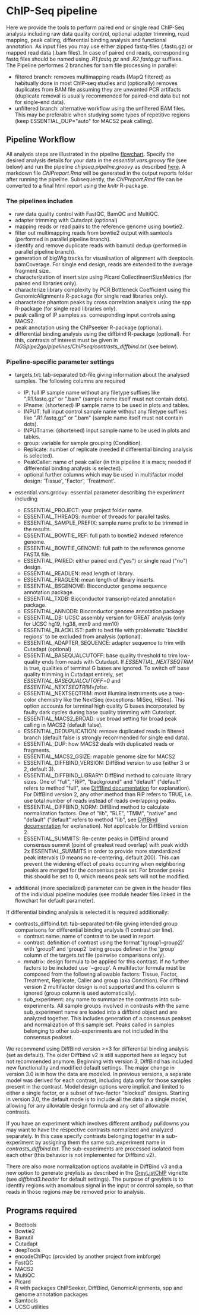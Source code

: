 # ChIP-Seq pipeline
Here we provide the tools to perform paired end or single read ChIP-Seq analysis including raw data quality control, optional adapter trimming, read mapping, peak calling, differential binding analysis and functional annotation. As input files you may use either zipped fastq-files (.fastq.gz) or mapped read data (.bam files). In case of paired end reads, corresponding fastq files should be named using *.R1.fastq.gz* and *.R2.fastq.gz* suffixes. The Pipeline performes 2 branches for bam file processing in parallel:
- filtered branch: removes multimapping reads (MapQ filtered) as habitually done in most ChIP-seq studies and (optionally) removes duplicates from BAM file assuming they are unwanted PCR artifacts (duplicate removal is usually recommended for paired-end data but not for single-end data).
- unfiltered branch: alternative workflow using the unfiltered BAM files. This may be preferable when studying some types of repetitive regions (keep ESSENTIAL_DUP="auto" for MACS2 peak calling).


## Pipeline Workflow
All analysis steps are illustrated in the pipeline [flowchart](https://viewer.diagrams.net/?tags=%7B%7D&highlight=0000ff&edit=_blank&layers=1&nav=1&title=NGSpipe2go_ChIPseq_pipeline.html#R7R1Zc9o699cw0z7AeAEDj9lIe2%2B%2FNE3S296%2BZIwtQDfGdmyTpb%2F%2B02q8CCPAG0nTmSaWZVs6Ojq7zunoZ8uXy8D0F%2F%2FzbOB0NMV%2B6ejnHU1T9cEA%2FcItr7Rl1O%2FThnkAbdZp3XALfwPWqLDWFbRBmOoYeZ4TQT%2FdaHmuC6wo1WYGgfec7jbznPRXfXMOcg23lunkW39AO1qwVtUYr298AnC%2BYJ8eaUN6Y2paD%2FPAW7nse67nAnpnafLXsDmGC9P2nhNN%2BkVHPws8L6J%2FLV%2FOgIPByiFGn5tsuBsPOQBuJPPA%2BX%2Bv4fn3fx4ffi%2FOhtczFXyOlG48uOiVwwLYCDTs0guihTf3XNO5WLeekvkC%2FFoFXf23Wvq8%2F9z0Ucv6qS%2BehxrOVdwNRNErW3lzFXmoaREtHXYXvMDoJ35hb8Cu%2Fk3cOX9h3yIXr%2FzCjYLXxEP48t%2FkvfVj5Io%2FF0ZmELGRGPjaWwUWuAYBXIIIBLe%2BaUF3Hj9qJ7qiJ%2Bcg2tA1jALvIcYftL6n%2BSViq0Y%2FSZuerKtvtz9Wf63Of%2F%2B6%2B3w3%2BTd8%2BtXVGeLRDxZ07LMFxKuW%2BARDgUvgoYEGr6hDABwzgk9phDfZvpnH%2FdYIhP5gOCTGp0%2FKX7PF1ShynhY306tPt5P735%2B6fEM%2Fmc6KfaqjGQ6awakNn%2FAXHTh3yQ3jcYVR%2FzQg2yq%2BRH%2FN2W%2Fy2DTItqCBkXfx1gz%2BJrDKMafAOY236JnneAHppE%2FIj3DRZp7LsUPFa26b4YIgu5pCfXw1g46TfKmC%2F8Uv5XcITdBP54FpQ4QImWbLW0KLYdDcMcOQYxMnFwr5bIQWz8OA646VIsx6AkEEXgoxgd0dGXpPY3Sbke2uqqpx23OCEA7Zsi4SNLCv9HuDw9FIiNXqu8ajCwP%2FqwKP4BIxspPQpzxULQeRtJGawqKRkkOgvjLOI9CQ065D0Oe%2F2VX4Zfby8nqz%2BgW1Ifx5p%2FzTHRzM1OpmYWqKgeE9uI2Hlchr8qxGCFW1KU4jHI1xdGuspNdYb3aJxf30pta4aNibmECGwGcbMAFOYQhnDfhGNyRrfII6qH3%2FRcA3zrTOSZJX0NflWEjZn83O5mzx%2Bbp7Cx7RE9fQBw5E1B4N7bRwDEJmt2ECAlBSFnvgDA6DQ5dgIYzMKXoaIT2fOtIxwQy6kEhDCH3wf1vmWM6CmJh7BWCWesMiirCGeoLRXJvMYYQkhV7g%2BD0XbTNtApfTmYe2HPrz6vIWz0Gbe%2Biii9fM8aZ4U5ghUiTQH3yGIfobr3mIl3xiLZAKDB57%2FG4PSSDe02t%2BmJs7ctCYkihRDrhC33Rl2tAgdmuuGYtbvUEcz7RDbIXAq45tDp69cjAGKaZr4w0UhohVQNOhbMMkSmtJNKKE7f0CrFVEhpvY3mjD4NcitZps%2FA8h%2BIh%2BkUbfhAEg8yKz%2B%2BCTWzYIsSogP6vNcn4pwrCSEobzylRfFShTwxJEYbF9QMBCMwBAGoKP%2F0QahI90CTx1KgZx2WPEG2ITWF8IrEIeLg1BNQcxTQAw3iYtiLDvXXuQ4C37WDejAQ%2FTL%2FBmsxBT8swixIM%2BQMNtVEfhf%2F%2BbkmV3k1%2FrVFFUTVaArUl%2B%2FR6C4Ov0P6xHIzKMzQMiI0WeOE69F0wbidEQU8epF9gg6KJmLMdgEHHEJ7RTQVg%2BiO8kjc0nRO7RQR%2F%2Fi3v4pm3H79baJ87Q9Qt70YvAUpO%2BWSS2CNgRFxTzIN8MzyynAsvkoBQLrXYYW3jXt5RcrxjsiV7aZthHU89%2BzTXmGFdk85bP14Xsbd0x%2FyhvgbxhtiLECb9SCc2lT6DmItEg8UIo9RHcmB904TSS3zl8KmQO9JVKhGhNsRBQ1aSurr%2Fflb88rr%2BKNq1Q7dMrednY3JpeOUxK%2FX0nwR7mk%2FBmicWqeuA3wHegZUb7r4m7Wk4xmabjDvZ8384Dvwbmw5npOFuUkMKRJ%2BDto9dhCrzPG4Vjx40i2kw4F%2BEvSR2iWL7TEoIHEwgTsh4WhxHInRPmxoiwAHfKnRoOmOHPeKjXzCHGe%2Bwh6KREuTJ0lbTdXtVFordA9lYHuwtM6DIhM%2B0gKGujP4KyvKDM1bujEZR9ocy2RMOHLhXLFH8tG9P2Ltkt%2BJ6RuIeQPuqyHXRCBDOXWju2WViv18aHnJFE2rjqZ9sWuV57TZWSAnxzJBbnTztrA%2BgOljRRWzM6QWyk6j2ZQbjRwLmpW15PYLpRwWJtgFNuDatZsYwk4QfeE7TBNnOdSJxITu40tv9doQdTQEoBRPBd%2BlgXu4XhDFrprysfPD%2FqfZQdhgiYW5mlVswsd2GLzwsYARyXg599Dkg8UvmsUh8N5VjlePcIif05pchdVqutj3%2Bwtca%2BfmoV%2BxUY%2B4RRdqqaW4g3J8PUFVOXCqPZX1DSpV3iRtmSEnn0JAjM10QHH6NquBl3h2rar6AyU%2FVEsr8%2B1jKYTUcgiefbxLhYSJogZv%2FtjLAcGQnqcYWIe4QBYXkIoTwn1knNZwJT4uDC80CCw0OHOWxKk0hihxnuih1F6Maj1Vugz%2BL7WxkXxaKNjEtEbTPMjBkYv5Crc93YwMJIMBl7sVK6IjhQhilkGee5m2oI6LKxu9dKhrv9%2FhGd3yk%2Ff%2F01ubkIlqp9d%2Fn6uauOC2kocKbec%2BPkszpy1ZckV4PS44H3Ilf9jBu0z9T4PclPDkUmN4Z1%2BfN8cQO%2BPFqzf1%2Fvvp797jZqKVBSaDLci8vWGhImi1H8KEf9MWHCRVb1Rle5lvMJ1a6yEKylSzkHLbJ%2B%2BCKXeiwlzQOG7bcDSu9uftCkaX5hpPmFxgLGN4m32f66Ui5%2FCW4vrhfqdGXMvj%2Bew%2FNT7%2F4EdhulPGVocbvzlwrFF%2BHGLx0bZcmQcMH7pVIhdlCj5TiQWvFmBI52IUGx3vEHCSpCgmGrkEA9%2FLjJHyzYAwsGNWGBtH1r6j1HEGjSBi7ekghZuwGmjb0upu9jQ%2BcWX9Wm6HPa9CEk0RDYT%2BPTwxE4GPrjpudrMKStHXsMVDtY0%2FqJxa3SmlZyGAUzrcamWYOhd0Pms0IztuAs1XYvJwnhZ75OZQ%2BX%2B9dVREO%2BcGIG1GG9eRI7R3m0irZUcz52itt4m8XTgPSUBT2rsB63jCP08CCg5MFiftB4Yi6hg%2FHvE3CeAH5rpw636LA%2FSqthhpZHfb49DkR9STwftgzPlRyqByBcOVgZbiOyf0BIhuYG7I%2BdOMCOoXu9cRLncDYDwToegg7FgWFU%2B1Cu6bdN1%2BVpGFq2uyvYyX1DkAZCtJNHWlU7edT6nex485ZuYzSyLudSluc4SFogJ%2BcoxwKmtejwuJ93gMyGLonMZbClv58u7%2F2zu%2B%2FR1RIY18vVVXR%2Fdfymw23G6%2F2VQZ4FZKsyOG7MR1E47tbQp7xEHQAfoU1LSVQ6dLXq2FOcTg6rpzFIJuECuq%2F37Nz8PW1HuuM97sn0WNrYu1na%2BeHn7ucDUTdEabZ6yj3SB91CarvjgyDs3YjnLu64EQiNhdfiRUJUKd4NeM8E3rKTPnSelHClzyA1MyHEteHslTCzCHNxaxVGdD48aHedACBC%2BBUuEInATRDHVbkAYJ4iPbE3r7IOVUnZQFVKyHY2ETm9%2BoeHh1bo7a5GXqjMttw%2F8sBOjVkP2xbY%2BdlFPdkmlrR9Y%2FjjFD34Qbx0%2BFlOfQ1zibHUnYZ0XytTc8kIsUjTork%2BRB9l0KglPJROBc9D3qjdrytENLGRM%2FkEAfnpZPMJoju6oY91u5PIElhRRKmm94WJJWs0i4sj8w938R8XoW1%2F6lvu8ztWAq73jVYScH9hukhQJIZUWQr%2B7QzLqejb0AopWaZkm%2F6PqTZ0berEtBZI%2FLQQZsAwintniHi4iYjX6pdMAGIHMj74Q8YRrvI4iIZouDg24y2GaQ3rjBZlFEuC5JYelVNKtKjBNCjZaNFB%2BvBUZST38ubi5E6a2F64iMwuloCM3ESI9xrCMPfOQitFUySVTHQHYmrUT0xTpHF3yloCMc3GiRj8WGibjllpx3DMqrwI%2B5Lim3m04lYCylOlNy2z6hkCmq4dUhlBREr%2BGbYOknIskmTRCgBJTaS4XrBEZCAkjswpnD9DLHdGSOp8qPOMKJqDxeawA8Ub1k%2FxKpD%2FBkazJ0N%2FuPrD8%2Bnj3a8f1%2Fc37t%2B%2B%2Fvnpvlnf6rEdCOPW7ySlEkK1sWz%2FQhM5T8z6lkzk9Yr4gnU%2FJhG%2FPy42izcl4mMrwn0iMkyaqyFKbwYwJFnsqbPuCYY4G8JvFmJWr00kPY04vdJ2xjZqWJTPiewG%2BelQJ2NSlCc%2FeeH%2FgvxUI%2BL3Db1Rfim2eWtNMsw%2FNu%2BCI2%2FHavPus1P5rbN5Ty1pinx9doPedupFkQNcYOGI3zMPzGbQgsQkUy89nu6QhYZiz7u3TY%2FaSGvffJr%2Fo6O1PEPO0dLaUTsDRKCPVgm4c5ZsX4bk%2Bo6H30pz0fOH6yW061HL09uB0qmd3lZAMPuDZs8pCu3P%2BvHVbmzSmiN9kHpUNi07zJxzeKqud27Okc7v01Jzjrpbfp%2B6zDlL0wrlD%2FcnChCQIJhaORcZ6g5Kwts4XK%2BPxo0yrUKvXmuOAuVjr7ibrI0ngaZw%2FiPly2PHFJlBNEyduW3vGfsSsD17OEHob6vq4OJ0uLIvvaufPlh2v92Mo7F1aTRbSvvYqm%2BMpLlyU9JY4bD3Il%2BVl%2Be4ASQPgIVDAC6B66UqlcmFRTV6wvH064%2B7zxeEP6Nd8UKiF%2BapeWQPCPK7Ck5HjU8JIoa%2FohCo%2B%2BwZmQD0cE2IZPoDtDusBxzEQQtgFR%2Bda7qsBjtT4ngWGT05CofnsK2iyF51LlpWtiItPBlDQcTZeJxnJ6paGa0ZCGhNBnDVFqmIqd37LVIhTFHQ6EmYtOElZu47GV7UGjn9WBAxLbR0DOrKYCe3%2Fcab04C1vmRtzOsTR%2B8JKhUrNe%2BtWCwFSTpZGfr1ASG5DWj9dHYAPpvCgJ8of3BhFHxcX8%2BgS3IwxYmraIkOk6CbqIIHjWdZh7AjQAM%2F7CUWRabWZlVVKHd8%2FzsZWGen2pellrKsSPgZG2qKk4pP%2BovqW1Z20j8v6zSmTR9BEntVlT4K2iomG4%2B7EXsgL69cnBnIfLZNrFu20R5IqjB11mk2P%2FyGvk8yEjasUyJdlx129dwnrDsSXZgaK30TUuYKmKzTwtQxtEC12rtRewTGvfnvdo9T22OcR20AztSZlK0yOa6IkvHqIC12bOA02qmERi0iZOucJtIWsqPG3qz7QuNVwLa5LwaVCVyH%2By%2FaV0io1kiDsSopg%2FF8iO3J1U8y1N2w7HeyPn0GEMzjqfWYcHe03x9s79ntrNPI4VHX5uznyfbwVOR9%2FuPkChyvz3%2FYb9bn%2F0n5a7a4GkXO0%2BJmevXpdnL%2F%2BxM%2FHyfgjDnkwtRXyF2yNqW%2BiIl8AXMsUq6Rl75u29n%2FxDpjhptepHSUNst4kQzpZk0cGxiL1k%2Bz%2FGgJbZvQTBFWpOloGfyFx%2B7ySgt59tIXyUfa7nghhwT5ittTvLc7idzKHU1%2FOenQxOoOURBIHkbPx9qD6XzMrdZ%2Bu7IM6GZqduqCXC99AXT7VUH3ELe0kRU%2BE1ZYDs11I4GrSC9JZalLJAxdL07jQuaekuUuBroykGs4TiHXSBDYIkSuEiRDIXLV6YcsxO7364YUguUIHVTMPj6hnpaC3fjeXFGFwHi3npbWDqxBF1AJHGY83E980fubaeNBHKbJSkSQOgEmXsaG1soouXdgGcsip7T4Y1SEnJuL68Tm9c8RgqaVjBlfW97Jcq5CjFEKw7U4tfyb1T6HaeumKkthKlM%2F89b5c3oal1imAI10tBHESP4sUaQGCcx4y0uWlmLVfn7JNOGSleBREcbTv%2Fl803vanoXAkjU91%2BX%2B32Z5bkG0%2FHXSRuHO4HwV8KjnNnrI0hVxkNbiCsYmaq66eA4FHr6B%2B%2FXo5TpGPOvoE3aKxZqJYFINVshJgrw2OPoBMJdIiQg3AlHQowXAyghFaeiJohGqhii3QqYdRKTY00bQZu62EayZBhvMKBV79oIHx2MVs11zTkTOIviL2g5pCADlU%2BEO3%2F1Q3gARIMyVQwqpsBEwWIbOKkgZfnCuflrjyUuK40q4%2FSOkUAt4ARYSHYLUOuNTM05qAaXmhaOHaRSw6O76bE5cWzne%2FPGDtChZ6tjOB%2BKLfQAA4%2BQaMCESfqA7Dz%2F2tgwvo00WCmrFrtMWhLdmQoUG3PG1LVhIHWg7Cz4yXlIhFDWBmlmVlb1IhHzHVvaJsORYcZrvo0zAUadmIp1NtfS8K3ul38jm%2Bx6yNDsbc0hl84MbgwwWVpN%2Bg5UqJuK0fMiO5fmvZDFCUiKcFGVG7KOTOATDGrkVVOtUHruzhCF2sZgu8FYhEYQTU%2BvRfj1x%2Fo7NGHd0oTwDNc2lhkqzRcDExDDPlBolhkpvJ3KILuK0eVkSqTZHIkWHN4Tg51E8LclNxQtIvn1s0JpGh8KA07agQ8tSlZWIDhn5SW8YG4oErfqRoXDYUvrMKnBeT3FGIzzBbbx2jTH0iqeTP%2B%2BOd4S9PHPuDwe9QVr%2FGCs90SHJPH%2FWh1VtuC0ViI5SNakqYr%2BocsexpgYcDFO1iKpODShZY7BcoeDwGoMtzlR6EFL2S0%2B6fOgpEhvOZrjMqbQ6ih%2FAGatwaqFOskTqOiFCDfrn2jXAJ6ALlc3Nq1Wvsrl7HY%2Biin5VFvUY6IaISQq12N3xUkaL1eZQHX%2F9eTsZAuv04u%2FX%2Bewz5DvsT2RBhhwJhYy2JRbYRo1aG%2FvcrNeTBDKhLuE9J3K96EVwkmNjvyJP6HuN1o49Z%2FToI4bYBjaGPY4ejzUhAMY4Qzy0NAYFdwC9eY9O%2Fe%2BvT%2BGPOzT%2BD39%2F7f642%2BquKzGeOn79JcJ37D1kaQvxHmXpACktCDOIccC4OjuFUxfqRMXFx1ubgUdLM05tPMqxTaGLclij8bfZalgtFuOF0JJNe1e6anmYSeFw2ah1JoU6pSXp8vDjVloUNGO3YgO6MjrEoiCtWSI6PPWeIwi0lQsfV0BawwzAEpFz9PblyolgF6dAoaw5QApeMk4pfgc%2BfRz1MBsPTNdafBR%2Fp1a1NDt7oXa6GR1r1k4b0jU1vqXa5C9VG1U1j41lypaG5yVd2sIzD5eL3jXPlF32lvJMvb9bveUDeWYOJ%2F%2BbXYVfZi8vrzerX1Abwp93yj%2Btqly7b%2B6mLSiYKaeYxUeBE6EGytQWK1gsqtwsz1e%2BfIBYLC%2FZK98hx%2BHsoxCWUFf0f7BEwxZnfdq8rPWKR%2Bhl0OJEtCFRSVebLWco9BuWm37ucLdhAxVhy2OpY1mW2s7CrWq6EGtrCreemstvZ9K0VHSKmKSDXye7rJE2oo8%2Biitlb8ag4wuizRRuVQ2tfZSuhErXVZI6rS6NIUX99qd1nBYcK7EzxqmonNYQu%2F9hi9kO5C5cLZdmgHFNU76ddeJsvrVROGLi24XGUcAeHZHLinPGqFkiJ%2FbDbU7sTz30%2BdSCARnpbllvUp7nDFFNQJ3g%2BWnsxE%2FI2RPyI6RPyQQ4RpZepaNQs8K7gf91NiQDmQemDcE6Uoc1JzWDuWOGYVZLUMpBn3HWHsGvtxX70PWqck8PtqWy2yEPJXlq5WRbnPUpZfMZ67ekpoMw04vveFEyCYST82wnXgbIeesogEtW8AB7j58geCa4aK5fJERfiVevXRb4dTCM0omGit6Aqe66Ruz3s1tMlXlhSAWh8DNNSxQXkyUnwVgtWULH2RgsPClSxHDPuUAXfYkcQKbvzU9l51ealgXCkELGgdPADOgq4noIL3RJp%2Fi%2F67Mb%2FKcXRQ5wgUWqUHtgNoMWTCclLfoYlhrcAFqLJXmGowiDbHIon6%2FJ9ND%2BnOOKUFJvtwIvDMm4Aip60MKR7Bu5RfEXphuRslS4qrYsMuDS28SYwx5SeIQOPUP%2BD3DxR21oIvK0XM%2BNFphgeO2YvuzqpEpgpqDFS4HHOMVGYCOECOB0xR66m3SSoTSOZ0HpjcOLb63DcrZEme6Eg6gxT1%2B28KLD80QxieOALFEpc1OS25TBVPrqVqYSJ6FOMRVeueMQpiI0gTdqAW%2Bx603sL5DVoRpzvYmH3bITiG0uHCa77uJ%2BpR813M%2F3Ns4YCreczs%2F217R64lXOVpFpm34krTyT3kwY46JkbYqzxUYr1Jw3o00NijNRwdiLlfSW2%2BQvSXG5CrTtsUBbqlHZLtydLS4%2BRdC6rdWn4sEpmYJ6BXLhW8m3m6tEJciOVFYlKuyi9bwoSW7RPl%2F8z7MxJb34Pw%3D%3D). Specify the desired analysis details for your data in the *essential.vars.groovy* file (see below) and run the pipeline *chipseq.pipeline.groovy* as described [here](https://gitlab.rlp.net/imbforge/NGSpipe2go/-/blob/master/README.md). A markdown file *ChIPreport.Rmd* will be generated in the output reports folder after running the pipeline. Subsequently, the *ChIPreport.Rmd* file can be converted to a final html report using the *knitr* R-package.


### The pipelines includes
- raw data quality control with FastQC, BamQC and MultiQC.
- adapter trimming with Cutadapt (optional)
- mapping reads or read pairs to the reference genome using bowtie2.
- filter out multimapping reads from bowtie2 output with samtools (performed in parallel pipeline branch).
- identify and remove duplicate reads with bamutil dedup (performed in parallel pipeline branch). 
- generation of bigWig tracks for visualisation of alignment with deeptools bamCoverage. For single end design, reads are extended to the average fragment size.
- characterization of insert size using Picard CollectInsertSizeMetrics (for paired end libraries only).
- characterize library complexity by PCR Bottleneck Coefficient using the GenomicAlignments R-package (for single read libraries only). 
- characterize phantom peaks by cross correlation analysis using the spp R-package (for single read libraries only).
- peak calling of IP samples vs. corresponding input controls using MACS2.
- peak annotation using the ChIPseeker R-package (optional).
- differential binding analysis using the diffbind R-package (optional). For this, contrasts of interest must be given in *NGSpipe2go/pipelines/ChIPseq/contrasts_diffbind.txt* (see below). 


### Pipeline-specific parameter settings
- targets.txt: tab-separated txt-file giving information about the analysed samples. The following columns are required
  - IP: full IP sample name without any filetype suffixes like ".R1.fastq.gz" or ".bam" (sample name itself must not contain dots).
  - IPname: (shortened) IP sample name to be used in plots and tables.
  - INPUT: full input control sample name without any filetype suffixes like ".R1.fastq.gz" or ".bam" (sample name itself must not contain dots).
  - INPUTname: (shortened) input sample name to be used in plots and tables. 
  - group: variable for sample grouping (Condition).
  - Replicate: number of replicate (needed if differential binding analysis is selected).
  - PeakCaller: name of peak caller (in this pipeline it is macs; needed if differential binding analysis is selected).
  - optional further columns which may be used in multifactor model design: 'Tissue', 'Factor', 'Treatment'. 

- essential.vars.groovy: essential parameter describing the experiment including
  - ESSENTIAL_PROJECT: your project folder name.
  - ESSENTIAL_THREADS: number of threads for parallel tasks.
  - ESSENTIAL_SAMPLE_PREFIX: sample name prefix to be trimmed in the results.
  - ESSENTIAL_BOWTIE_REF: full path to bowtie2 indexed reference genome.
  - ESSENTIAL_BOWTIE_GENOME: full path to the reference genome FASTA file.
  - ESSENTIAL_PAIRED: either paired end ("yes") or single read ("no") design.
  - ESSENTIAL_READLEN: read length of library.
  - ESSENTIAL_FRAGLEN: mean length of library inserts.
  - ESSENTIAL_BSGENOME: Bioconductor genome sequence annotation package.
  - ESSENTIAL_TXDB: Bioconductor transcript-related annotation package.
  - ESSENTIAL_ANNODB: Bioconductor genome annotation package.
  - ESSENTIAL_DB: UCSC assembly version for GREAT analysis (only for UCSC hg19, hg38, mm9 and mm10)
  - ESSENTIAL_BLACKLIST: path to bed file with problematic 'blacklist regions' to be excluded from analysis (optional).
  - ESSENTIAL_ADAPTER_SEQUENCE: adapter sequence to trim with Cutadapt (optional)
  - ESSENTIAL_BASEQUALCUTOFF: base quality threshold to trim low-quality ends from reads with Cutadapt. If *ESSENTIAL_NEXTSEQTRIM* is true, qualities of terminal G bases are ignored. To switch off base quality trimming in Cutadapt entirely, set *ESSENTIAL_BASEQUALCUTOFF=0* and *ESSENTIAL_NEXTSEQTRIM=false*.
  - ESSENTIAL_NEXTSEQTRIM: most Illumina instruments use a two-color chemistry like the NextSeq (exceptions: MiSeq, HiSeq). This option accounts for terminal high quality G bases incorporated by faulty dark cycles during base quality trimming with Cutadapt.
  - ESSENTIAL_MACS2_BROAD: use broad setting for broad peak calling in MACS2 (default false).
  - ESSENTIAL_DEDUPLICATION: remove duplicated reads in filtered branch (default false is strongly recommended for single end data). 
  - ESSENTIAL_DUP: how MACS2 deals with duplicated reads or fragments.
  - ESSENTIAL_MACS2_GSIZE: mapable genome size for MACS2
  - ESSENTIAL_DIFFBIND_VERSION: DiffBind version to use (either 3 or 2, default 3).
  - ESSENTIAL_DIFFBIND_LIBRARY: DiffBind method to calculate library sizes. One of "full", "RiP", "background" and "default" ("default" refers to method "full", see [DiffBind documentation](http://bioconductor.org/packages/release/bioc/vignettes/DiffBind/inst/doc/DiffBind.pdf) for explanation). For DiffBind version 2, any other method than RiP refers to TRUE, i.e. use total number of reads instead of reads overlapping peaks.
  - ESSENTIAL_DIFFBIND_NORM: DiffBind method to calculate normalization factors. One of "lib", "RLE", "TMM", "native" and "default" ("default" refers to method "lib", see [DiffBind documentation](http://bioconductor.org/packages/release/bioc/vignettes/DiffBind/inst/doc/DiffBind.pdf) for explanation). Not applicable for DiffBind version 2.
  - ESSENTIAL_SUMMITS: Re-center peaks in DiffBind around consensus summit (point of greatest read overlap) with peak width 2x ESSENTIAL_SUMMITS in order to provide more standardized peak intervals (0 means no re-centering, default 200). This can prevent the widening effect of peaks occurring when neighboring peaks are merged for the consensus peak set. For broader peaks this should be set to 0, which means peak sets will not be modified.  

- additional (more specialized) parameter can be given in the header files of the individual pipeline modules (see module header files linked in the flowchart for default parameter).

If differential binding analysis is selected it is required additionally:

- contrasts_diffbind.txt: tab-separated txt-file giving intended group comparisons for differential binding analysis (1 contrast per line). 
  - contrast.name: name of contrast to be used in report.
  - contrast: definition of contrast using the format '(group1-group2)' with 'group1' and 'group2' being groups defined in the 'group' column of the targets.txt file (pairwise comparisons only).
  - mmatrix: design formula to be applied for this contrast. If no further factors to be included use '~group'. A multifactor formula must be composed from the following allowable factors: Tissue, Factor, Treatment, Replicate, Caller and group (aka Condition). For diffbind version 2 multifactor design is not supported and this column is ignored (group column is used automatically).
  - sub_experiment: any name to summarize the contrasts into sub-experiments. All sample groups involved in contrasts with the same sub_experiment name are loaded into a diffbind object and are analyzed together. This includes generation of a consensus peakset and normalization of this sample set. Peaks called in samples belonging to other sub-experiments are not included in the consensus peakset. 

We recommend using DiffBind version >=3 for differential binding analysis (set as default). The older Diffbind v2 is still supported here as legacy but not recommended anymore. Beginning with version 3, DiffBind has included new functionality and modified default settings. The major change in version 3.0 is in how the data are modeled. In previous versions, a separate model was derived for each contrast, including data only for those samples present in the contrast. Model design options were implicit and limited to either a single factor, or a subset of two-factor "blocked" designs. Starting in version 3.0, the default mode is to include all the data in a single model, allowing for any allowable design formula and any set of allowable contrasts. 

If you have an experiment which involves different antibody pulldowns you may want to have the respective contrasts normalized and analyzed separately. In this case specify contrasts belonging together in a sub-experiment by assigning them the same sub_experiment name in *contrasts_diffbind.txt*. The sub-experiments are processed isolated from each other (this behavior is not implemented for Diffbind v2).

There are also more normalization options available in DiffBind v3 and a new option to generate greylists as described in the [GreyListChIP](https://bioconductor.org/packages/release/bioc/vignettes/GreyListChIP/inst/doc/GreyList-demo.pdf) vignette (see *diffbind3.header* for default settings). The purpose of greylists is to identify regions with anomalous signal in the input or control sample, so that reads in those regions may be removed prior to analysis. 


## Programs required
- Bedtools
- Bowtie2
- Bamutil
- Cutadapt
- deepTools
- encodeChIPqc (provided by another project from imbforge)
- FastQC
- MACS2
- MultiQC
- Picard
- R with packages ChIPSeeker, DiffBind, GenomicAlignments, spp and genome annotation packages
- Samtools
- UCSC utilities
